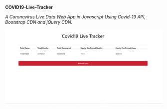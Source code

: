  **<p>COVID19-Live-Tracker</p>**
 *<p>A Coronavirus Live Data Web App in Javascript Using Covid-19 API, Bootstrap CDN and jQuery CDN.</p>*
 ![image](https://github.com/srishtisaini/COVID19-Live-Tracker/blob/main/Live%20Tracker.PNG)
